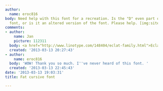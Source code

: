 ```yaml
---
author:
  name: eroc816
body: Need help with this font for a recreation. Is the "D" even part of the same
  font, or is it an altered version of the font. Please help. [img:sites/default/files/old-images/Dom_4288.jpg]
comments:
- author:
    name: Jan
    picture: 112311
  body: <a href="http://www.linotype.com/148404/eclat-family.html">Eclat</a>, squooshed.
  created: '2013-03-13 20:27:43'
- author:
    name: eroc816
  body: 'WOW! Thank you so much. I''ve never heard of this font. '
  created: '2013-03-13 22:45:43'
date: '2013-03-13 19:03:31'
title: Fat cursive font

---
```


